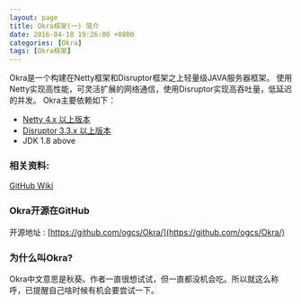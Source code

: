 ```yaml
---
layout: page
title: Okra框架(一) 简介
date: 2016-04-18 19:26:00 +0800
categories: [Okra]
tags: [Okra框架]
---
```


Okra是一个构建在Netty框架和Disruptor框架之上轻量级JAVA服务器框架。
使用Netty实现高性能，可灵活扩展的网络通信，使用Disruptor实现高吞吐量，低延迟的并发。
Okra主要依赖如下：

 * [Netty 4.x 以上版本](netty.io)
 * [Disruptor 3.3.x 以上版本](https://lmax-exchange.github.io/disruptor/)
 * JDK 1.8 above

### 相关资料:
[GitHub Wiki](https://github.com/ogcs/Okra/wiki)

### Okra开源在GitHub
开源地址 : [https://github.com/ogcs/Okra/](https://github.com/ogcs/Okra/)

### 为什么叫Okra?
Okra中文意思是秋葵。作者一直很想试试，但一直都没机会吃。所以就这么称呼，已提醒自己啥时候有机会要尝试一下。



